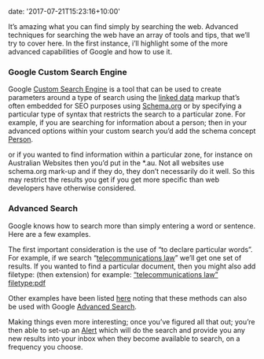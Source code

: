 
date: '2017-07-21T15:23:16+10:00'

It’s amazing what you can find simply by searching the web. Advanced techniques for searching the web have an array of tools and tips, that we’ll try to cover here. In the first instance, i’ll highlight some of the more advanced capabilities of Google and how to use it.

### Google Custom Search Engine

Google [Custom Search Engine](https://cse.google.com) is a tool that can be used to create parameters around a type of search using the [linked data](https://openseason.online/2017/07/21/introduction-to-linked-data/) markup that’s often embedded for SEO purposes using [Schema.org](http://schema.org/) or by specifying a particular type of syntax that restricts the search to a particular zone. For example, if you are searching for information about a person; then in your advanced options within your custom search you’d add the schema concept [Person](http://schema.org/Person).

or if you wanted to find information within a particular zone, for instance on Australian Websites then you’d put in the \*.au. Not all websites use schema.org mark-up and if they do, they don’t necessarily do it well. So this may restrict the results you get if you get more specific than web developers have otherwise considered.

### Advanced Search

Google knows how to search more than simply entering a word or sentence. Here are a few examples.

The first important consideration is the use of “to declare particular words”. For example, if we search “[telecommunications law](http://lmgtfy.com/?q=%22Telecommunications+Law%22)” we’ll get one set of results. If you wanted to find a particular document, then you might also add filetype: (then extension) for example: [“telecommunications law” filetype:pdf](http://lmgtfy.com/?q=%22Telecommunications+Law%22+filetype%3Apdf)

Other examples have been listed [here](https://support.google.com/websearch/answer/2466433?hl=en) noting that these methods can also be used with Google [Advanced Search](https://www.google.com/advanced_search).

Making things even more interesting; once you’ve figured all that out; you’re then able to set-up an [Alert](https://www.google.com/alerts) which will do the search and provide you any new results into your inbox when they become available to search, on a frequency you choose.